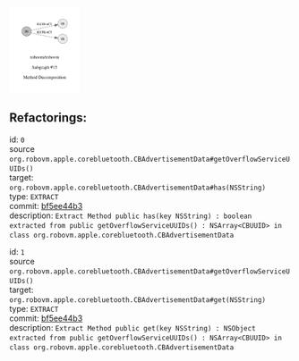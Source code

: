<img src=subgraph_atomic_15.svg width=25%>

## Refactorings:

id: `0`\
source `org.robovm.apple.corebluetooth.CBAdvertisementData#getOverflowServiceUUIDs()`\
target: `org.robovm.apple.corebluetooth.CBAdvertisementData#has(NSString)`\
type: `EXTRACT`\
commit: [bf5ee44b3](https://github.com/robovm/robovm/commit/bf5ee44b3b576e01ab09cae9f50300417b01dc07)\
description: `Extract Method public has(key NSString) : boolean extracted from public getOverflowServiceUUIDs() : NSArray<CBUUID> in class org.robovm.apple.corebluetooth.CBAdvertisementData`

id: `1`\
source `org.robovm.apple.corebluetooth.CBAdvertisementData#getOverflowServiceUUIDs()`\
target: `org.robovm.apple.corebluetooth.CBAdvertisementData#get(NSString)`\
type: `EXTRACT`\
commit: [bf5ee44b3](https://github.com/robovm/robovm/commit/bf5ee44b3b576e01ab09cae9f50300417b01dc07)\
description: `Extract Method public get(key NSString) : NSObject extracted from public getOverflowServiceUUIDs() : NSArray<CBUUID> in class org.robovm.apple.corebluetooth.CBAdvertisementData`

